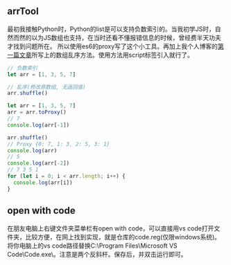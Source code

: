 ## arrTool
最初我接触Python时，Python的list是可以支持负数索引的。当我初学JS时，自然而然的以为JS数组也支持，在当时还看不懂报错信息的时候，曾经费半天功夫才找到问题所在。
所以使用es6的proxy写了这个小工具。再加上我个人博客的[第一篇文章](https://github.com/result17/blog/blob/master/js/understanding-Array.prototype.sort.md)所写上的数组乱序方法。使用方法用script标签引入就行了。
```js
// 负数索引
let arr = [1, 3, 5, 7]

// 乱序(修改原数组, 无返回值)
arr.shuffle()
```
```js
let arr = [1, 3, 5, 7]
arr = arr.toProxy()
// 7
console.log(arr[-1])

arr.shuffle()
// Proxy {0: 7, 1: 3, 2: 5, 3: 1}
console.log(arr)
// 5
console.log(arr[-2])
// 7 3 5 1
for (let i = 0; i < arr.length; i++) {
  console.log(arr[i])
}
```
## open with code
在朋友电脑上右键文件夹菜单栏有open with code，可以直接用vs code打开文件夹，比较方便，在网上找到实现，就是仓库的code.reg(仅限windows系统)。
将你电脑上的vs code路径替换C:\\Program Files\\Microsoft VS Code\\Code.exe\。注意是两个反斜杆。保存后，并双击运行即可。